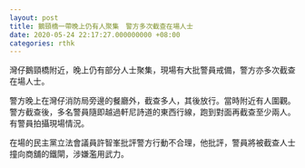 ```yaml
---
layout: post
title: 鵝頸橋一帶晚上仍有人聚集　警方多次截查在場人士
date: 2020-05-24 22:17:27.000000000 +08:00
categories: rthk
---
```


灣仔鵝頸橋附近，晚上仍有部分人士聚集，現場有大批警員戒備，警方亦多次截查在場人士。

警方晚上在灣仔消防局旁邊的餐廳外，截查多人，其後放行。當時附近有人圍觀。警方截查後，多名警員隨即越過軒尼詩道的東西行線，跑到對面再截查至少兩人。有警員拍攝現場情況。

在場的民主黨立法會議員許智峯批評警方行動不合理，他批評，警員將被截查人士撞向商舖的鐵閘，涉嫌濫用武力。
